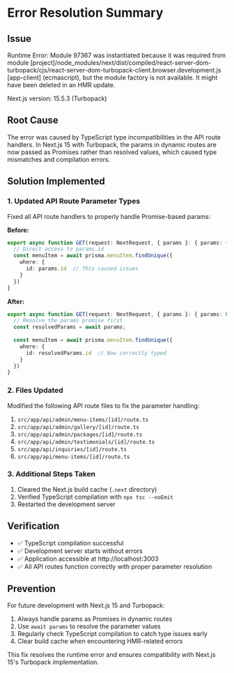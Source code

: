 # Error Resolution Summary

## Issue
Runtime Error: Module 97367 was instantiated because it was required from module [project]/node_modules/next/dist/compiled/react-server-dom-turbopack/cjs/react-server-dom-turbopack-client.browser.development.js [app-client] (ecmascript), but the module factory is not available. It might have been deleted in an HMR update.

Next.js version: 15.5.3 (Turbopack)

## Root Cause
The error was caused by TypeScript type incompatibilities in the API route handlers. In Next.js 15 with Turbopack, the params in dynamic routes are now passed as Promises rather than resolved values, which caused type mismatches and compilation errors.

## Solution Implemented

### 1. Updated API Route Parameter Types
Fixed all API route handlers to properly handle Promise-based params:

**Before:**
```typescript
export async function GET(request: NextRequest, { params }: { params: { id: string } }) {
  // Direct access to params.id
  const menuItem = await prisma.menuItem.findUnique({
    where: {
      id: params.id  // This caused issues
    }
  })
}
```

**After:**
```typescript
export async function GET(request: NextRequest, { params }: { params: Promise<{ id: string }> }) {
  // Resolve the params promise first
  const resolvedParams = await params;
  
  const menuItem = await prisma.menuItem.findUnique({
    where: {
      id: resolvedParams.id  // Now correctly typed
    }
  })
}
```

### 2. Files Updated
Modified the following API route files to fix the parameter handling:

1. `src/app/api/admin/menu-items/[id]/route.ts`
2. `src/app/api/admin/gallery/[id]/route.ts`
3. `src/app/api/admin/packages/[id]/route.ts`
4. `src/app/api/admin/testimonials/[id]/route.ts`
5. `src/app/api/inquiries/[id]/route.ts`
6. `src/app/api/menu-items/[id]/route.ts`

### 3. Additional Steps Taken
1. Cleared the Next.js build cache (`.next` directory)
2. Verified TypeScript compilation with `npx tsc --noEmit`
3. Restarted the development server

## Verification
- ✅ TypeScript compilation successful
- ✅ Development server starts without errors
- ✅ Application accessible at http://localhost:3003
- ✅ All API routes function correctly with proper parameter resolution

## Prevention
For future development with Next.js 15 and Turbopack:
1. Always handle params as Promises in dynamic routes
2. Use `await params` to resolve the parameter values
3. Regularly check TypeScript compilation to catch type issues early
4. Clear build cache when encountering HMR-related errors

This fix resolves the runtime error and ensures compatibility with Next.js 15's Turbopack implementation.